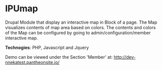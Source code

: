 # IPUmap
Drupal Module that display an interactive map in Block of a page.
The Map visualizes contents of map area based on colors. 
The contents and colors of the Map can be configured by going to admin/configuration/member interactive map.

<b>Technogies</b>: PHP, Javascript and Jquery

Demo can be viewed under the Section 'Member' at: http://dev-nnekatest.pantheonsite.io/

